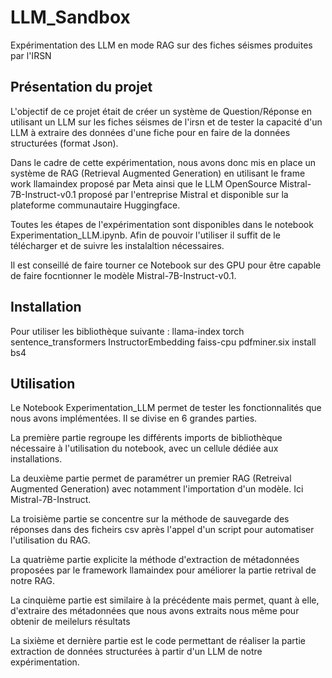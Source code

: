 # LLM_Sandbox
Expérimentation des LLM en mode RAG sur des fiches séismes produites par l'IRSN

## Présentation du projet
L'objectif de ce projet était de créer un système de Question/Réponse en utilisant un LLM sur les fiches séismes de l'irsn et de tester la capacité d'un LLM à extraire des données d'une fiche pour en faire de la données structurées (format Json).

Dans le cadre de cette expérimentation, nous avons donc mis en place un système de RAG (Retrieval Augmented Generation) en utilisant le frame work llamaindex proposé par Meta ainsi que le LLM OpenSource Mistral-7B-Instruct-v0.1 proposé par l'entreprise Mistral et disponible sur la plateforme communautaire Huggingface.

Toutes les étapes de l'expérimentation sont disponibles dans le notebook Experimentation_LLM.ipynb.
Afin de pouvoir l'utiliser il suffit de le télécharger et de suivre les instalaltion nécessaires.

Il est conseillé de faire tourner ce Notebook sur des GPU pour être capable de faire focntionner le modèle Mistral-7B-Instruct-v0.1.

## Installation

Pour utiliser les bibliothèque suivante :
llama-index
torch
sentence_transformers
InstructorEmbedding
faiss-cpu
pdfminer.six
install bs4

## Utilisation

Le Notebook Experimentation_LLM permet de tester les fonctionnalités que nous avons implémentées.
Il se divise en 6 grandes parties.

La première partie regroupe les différents imports de bibliothèque nécessaire à l'utilisation du notebook, avec un cellule dédiée aux installations.

La deuxième partie permet de paramétrer un premier RAG (Retreival Augmented Generation) avec notamment l'importation d'un modèle. Ici Mistral-7B-Instruct.

La troisième partie se concentre sur la méthode de sauvegarde des réponses dans des ficheirs csv après l'appel d'un script pour automatiser l'utilisation du RAG.

La quatrième partie explicite la méthode d'extraction de métadonnées proposées par le framework llamaindex pour améliorer la partie retrival de notre RAG.

La cinquième partie est similaire à la précédente mais permet, quant à elle, d'extraire des métadonnées que nous avons extraits nous même pour obtenir de meilelurs résultats

La sixième et dernière partie est le code permettant de réaliser la partie extraction de données structurées à partir d'un LLM de notre expérimentation.

